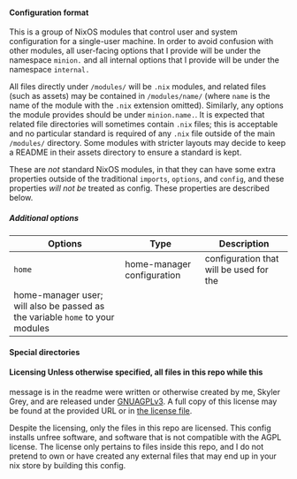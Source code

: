 #### Configuration format
This is a group of NixOS modules that control user and system configuration for
a single-user machine. In order to avoid confusion with other modules, all
user-facing options that I provide will be under the namespace `minion.` and all
internal options that I provide will be under the namespace `internal.`

All files directly under `/modules/` will be `.nix` modules, and related files
(such as assets) may be contained in `/modules/name/` (where `name` is the name
of the module with the `.nix` extension omitted). Similarly, any options the
module provides should be under `minion.name.`. It is expected that related file
directories will sometimes contain `.nix` files; this is acceptable and no
particular standard is required of any `.nix` file outside of the main `/modules/`
directory. Some modules with stricter layouts may decide to keep a README in
their assets directory to ensure a standard is kept.

These are *not* standard NixOS modules, in that they can have some extra
properties outside of the traditional `imports`, `options`, and `config`, and
these properties *will not be* treated as config. These properties are described
below.

##### Additional options
| Options | Type | Description |
| --- | --- | --- |
| `home` | home-manager configuration | configuration that will be used for the
home-manager user; will also be passed as the variable `home` to your modules | 

#### Special directories


#### Licensing Unless otherwise specified, all files in this repo while this
message is in the readme were written or otherwise created by me, Skyler Grey,
and are released under [GNUAGPLv3](https://www.gnu.org/licenses/agpl-3.0.html).
A full copy of this license may be found at the provided URL or in [the license
file](./LICENSE).

Despite the licensing, only the files in this repo are licensed. This config
installs unfree software, and software that is not compatible with the AGPL
license. The license only pertains to files inside this repo, and I do not
pretend to own or have created any external files that may end up in your nix
store by building this config.
